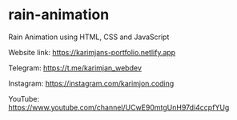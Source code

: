 # rain-animation
Rain Animation using HTML, CSS and JavaScript

Website link: https://karimjans-portfolio.netlify.app

Telegram: https://t.me/karimjan_webdev

Instagram: https://instagram.com/karimjon.coding

YouTube: https://www.youtube.com/channel/UCwE90mtgUnH97di4ccpfYUg
